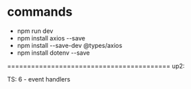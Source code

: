 # commands

- npm run dev
- npm install axios --save
- npm install --save-dev @types/axios
- npm install dotenv --save

=========================================
up2:

TS: 6 - event handlers
